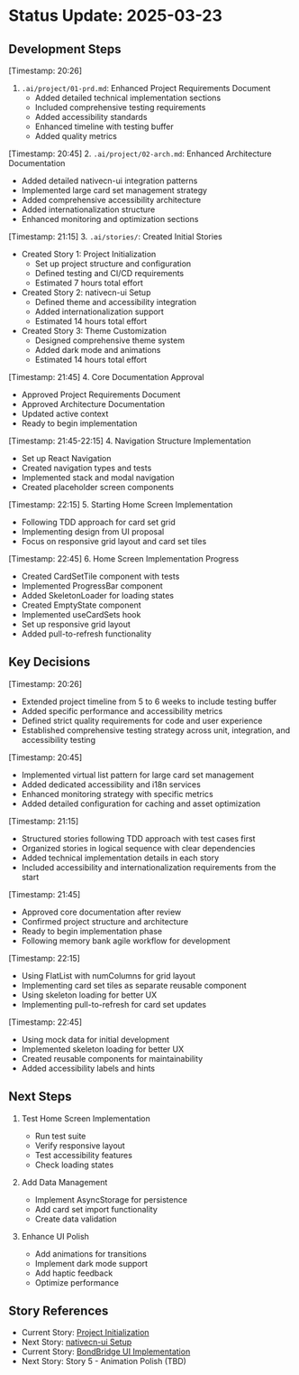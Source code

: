 # Status Update: 2025-03-23

## Development Steps

[Timestamp: 20:26]

1. `.ai/project/01-prd.md`: Enhanced Project Requirements Document
   - Added detailed technical implementation sections
   - Included comprehensive testing requirements
   - Added accessibility standards
   - Enhanced timeline with testing buffer
   - Added quality metrics

[Timestamp: 20:45] 2. `.ai/project/02-arch.md`: Enhanced Architecture Documentation

- Added detailed nativecn-ui integration patterns
- Implemented large card set management strategy
- Added comprehensive accessibility architecture
- Added internationalization structure
- Enhanced monitoring and optimization sections

[Timestamp: 21:15] 3. `.ai/stories/`: Created Initial Stories

- Created Story 1: Project Initialization
  - Set up project structure and configuration
  - Defined testing and CI/CD requirements
  - Estimated 7 hours total effort
- Created Story 2: nativecn-ui Setup
  - Defined theme and accessibility integration
  - Added internationalization support
  - Estimated 14 hours total effort
- Created Story 3: Theme Customization
  - Designed comprehensive theme system
  - Added dark mode and animations
  - Estimated 14 hours total effort

[Timestamp: 21:45] 4. Core Documentation Approval

- Approved Project Requirements Document
- Approved Architecture Documentation
- Updated active context
- Ready to begin implementation

[Timestamp: 21:45-22:15] 4. Navigation Structure Implementation

- Set up React Navigation
- Created navigation types and tests
- Implemented stack and modal navigation
- Created placeholder screen components

[Timestamp: 22:15] 5. Starting Home Screen Implementation

- Following TDD approach for card set grid
- Implementing design from UI proposal
- Focus on responsive grid layout and card set tiles

[Timestamp: 22:45] 6. Home Screen Implementation Progress

- Created CardSetTile component with tests
- Implemented ProgressBar component
- Added SkeletonLoader for loading states
- Created EmptyState component
- Implemented useCardSets hook
- Set up responsive grid layout
- Added pull-to-refresh functionality

## Key Decisions

[Timestamp: 20:26]

- Extended project timeline from 5 to 6 weeks to include testing buffer
- Added specific performance and accessibility metrics
- Defined strict quality requirements for code and user experience
- Established comprehensive testing strategy across unit, integration, and accessibility testing

[Timestamp: 20:45]

- Implemented virtual list pattern for large card set management
- Added dedicated accessibility and i18n services
- Enhanced monitoring strategy with specific metrics
- Added detailed configuration for caching and asset optimization

[Timestamp: 21:15]

- Structured stories following TDD approach with test cases first
- Organized stories in logical sequence with clear dependencies
- Added technical implementation details in each story
- Included accessibility and internationalization requirements from the start

[Timestamp: 21:45]

- Approved core documentation after review
- Confirmed project structure and architecture
- Ready to begin implementation phase
- Following memory bank agile workflow for development

[Timestamp: 22:15]

- Using FlatList with numColumns for grid layout
- Implementing card set tiles as separate reusable component
- Using skeleton loading for better UX
- Implementing pull-to-refresh for card set updates

[Timestamp: 22:45]

- Using mock data for initial development
- Implemented skeleton loading for better UX
- Created reusable components for maintainability
- Added accessibility labels and hints

## Next Steps

1. Test Home Screen Implementation

   - Run test suite
   - Verify responsive layout
   - Test accessibility features
   - Check loading states

2. Add Data Management

   - Implement AsyncStorage for persistence
   - Add card set import functionality
   - Create data validation

3. Enhance UI Polish
   - Add animations for transitions
   - Implement dark mode support
   - Add haptic feedback
   - Optimize performance

## Story References

- Current Story: [Project Initialization](../stories/story-1-project-init.story.md)
- Next Story: [nativecn-ui Setup](../stories/story-2-nativecn-ui-setup.story.md)
- Current Story: [BondBridge UI Implementation](../stories/story-4-bondbridge-ui-implementation.story.md)
- Next Story: Story 5 - Animation Polish (TBD)
